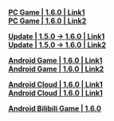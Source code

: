 **[PC Game | 1.6.0 | Link1](https://autopatchcn.bhsr.com/client/cn/20231215090743_ffCg5V2j0gON2tvr/PC/StarRail_1.6.0.zip)**  
**[PC Game | 1.6.0 | Link2](https://bhrpg-prod.oss-accelerate.aliyuncs.com/client/cn/220231215090743_ffCg5V2j0gON2tvr/PC/StarRail_1.6.0.zip)**  

**[Update | 1.5.0 -> 1.6.0 | Link1 ](https://autopatchcn.bhsr.com/client/hkrpg_cn/33/game_1.5.0_1.6.0_hdiff_J95qxDtHQf2vBRal.zip)**   
**[Update | 1.5.0 -> 1.6.0 | Link2 ](https://bhrpg-prod.oss-accelerate.aliyuncs.com/client/hkrpg_cn/33/game_1.5.0_1.6.0_hdiff_J95qxDtHQf2vBRal.zip)**

**[Android Game | 1.6.0 | Link1](https://autopatchcn.bhsr.com/client/cn/20231215090743_ffCg5V2j0gON2tvr/gw/StarRail_1.6.0.apk)**  
**[Android Game | 1.6.0 | Link2](https://bhrpg-prod.oss-accelerate.aliyuncs.com/client/cn/220231215090743_ffCg5V2j0gON2tvr/gw/StarRail_1.6.0.apk)**  

**[Android Cloud | 1.6.0 | Link1](https://autopatchcn.bhsr.com/client/cn/20231219142730_APxmLVHmfMZk2kdw/gw_An_C/StarRailCloud_1.6.0.apk)**  
**[Android Cloud | 1.6.0 | Link1](https://bhrpg-prod.oss-accelerate.aliyuncs.com/client/cn/20231219142730_APxmLVHmfMZk2kdw/gw_An_C/StarRailCloud_1.6.0.apk)**

**[Android Bilibili Game | 1.6.0](https://pkg.biligame.com/games/bhxqtd_1.6.0_20231219_105736_6b3a6.apk)**  